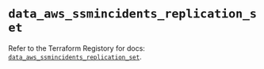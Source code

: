 # `data_aws_ssmincidents_replication_set`

Refer to the Terraform Registory for docs: [`data_aws_ssmincidents_replication_set`](https://registry.terraform.io/providers/hashicorp/aws/5.7.0/docs/data-sources/ssmincidents_replication_set).
